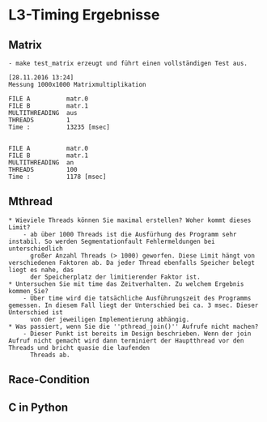 # L3-Timing Ergebnisse
## Matrix
	
	- make test_matrix erzeugt und führt einen vollständigen Test aus.
	
	[28.11.2016 13:24] 
	Messung 1000x1000 Matrixmultiplikation
	
	FILE A 		 	matr.0
	FILE B 		 	matr.1
	MULTITHREADING 	aus
	THREADS 	 	1
	Time : 			13235 [msec]
	
	
	FILE A 			matr.0
	FILE B 			matr.1
	MULTITHREADING 	an
	THREADS 	 	100
	Time : 			1178 [msec]

## Mthread
	
    * Wieviele Threads können Sie maximal erstellen? Woher kommt dieses Limit?
		- ab über 1000 Threads ist die Ausfürhung des Programm sehr instabil. So werden Segmentationfault Fehlermeldungen bei unterschiedlich 
		  großer Anzahl Threads (> 1000) geworfen. Diese Limit hängt von verschiedenen Faktoren ab. Da jeder Thread ebenfalls Speicher belegt liegt es nahe, das 
		  der Speicherplatz der limitierender Faktor ist. 
    * Untersuchen Sie mit time das Zeitverhalten. Zu welchem Ergebnis kommen Sie?
		- Über time wird die tatsächliche Ausführungszeit des Programms gemessen. In diesem Fall liegt der Unterschied bei ca. 3 msec. Dieser Unterschied ist
		  von der jeweiligen Implementierung abhängig.
    * Was passiert, wenn Sie die ''pthread_join()'' Aufrufe nicht machen?
		- Dieser Punkt ist bereits im Design beschrieben. Wenn der join Aufruf nicht gemacht wird dann terminiert der Hauptthread vor den Threads und bricht quasie die laufenden 
		  Threads ab.

## Race-Condition

## C in Python

